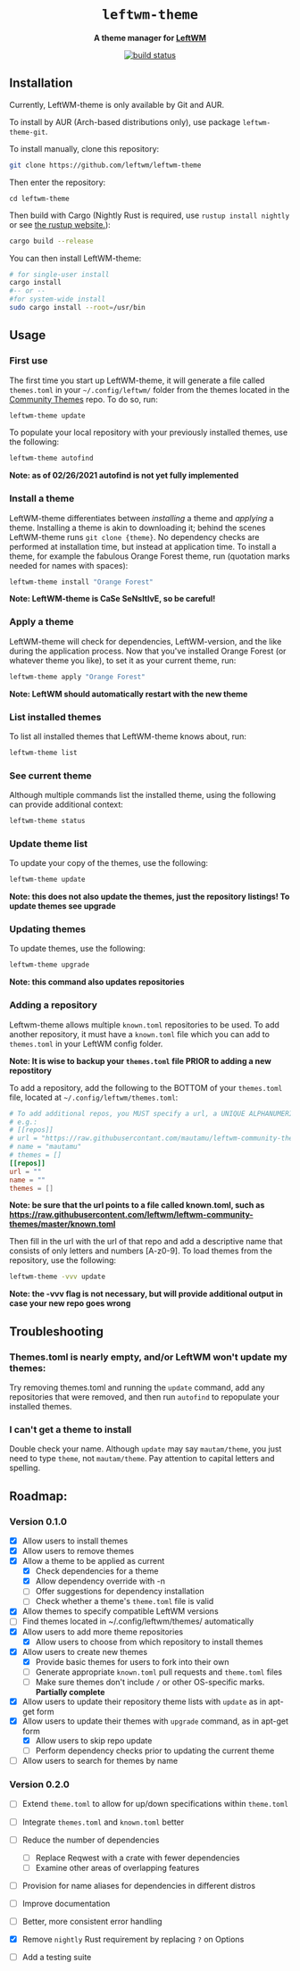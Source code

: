 <div align="center">
  <h1><code>leftwm-theme</code></h1>

  <p>
    <strong>A theme manager for
    <a href="https://github.com/leftwm/leftwm/">LeftWM</a></strong>
  </p>
  <p>
    <a href="https://github.com/leftwm/leftwm-theme/actions?query=workflow%3ACI"><img src="https://github.com/leftwm/leftwm-theme/workflows/CI/badge.svg" alt="build status" /></a>
    <!--<img src="https://img.shields.io/badge/rustc-1.37+-green.svg" alt="min rustc" />-->
    <!--<a href="https://docs.rs/leftwm/0.2.6/leftwm/"><img src="https://docs.rs/leftwm-theme/badge.svg" alt="Documentation" /></a>-->
  </p>
</div>



## Installation
Currently, LeftWM-theme is only available by Git and AUR. 

To install by AUR (Arch-based distributions only), use package `leftwm-theme-git`.

To install manually, clone this repository:
```bash
git clone https://github.com/leftwm/leftwm-theme
```
Then enter the repository: 
```
cd leftwm-theme
```
Then build with Cargo (Nightly Rust is required, use `rustup install nightly` or see [the rustup website.](https://doc.rust-lang.org/nightly/edition-guide/rust-2018/rustup-for-managing-rust-versions.html)):
```bash
cargo build --release
```
You can then install LeftWM-theme:
```bash
# for single-user install
cargo install
#-- or --
#for system-wide install
sudo cargo install --root=/usr/bin 
```

## Usage
### First use
The first time you start up LeftWM-theme, it will generate a file called `themes.toml` in your `~/.config/leftwm/` folder from the themes located in the [Community Themes](https://github.com/leftwm/leftwm-community-themes) repo. To do so, run:
```bash
leftwm-theme update
```

To populate your local repository with your previously installed themes, use the following:
```bash
leftwm-theme autofind
```
**Note: as of 02/26/2021 autofind is not yet fully implemented**

### Install a theme
LeftWM-theme differentiates between _installing_ a theme and _applying_ a theme. Installing a theme is akin to downloading it; behind the scenes LeftWM-theme runs `git clone {theme}`. No dependency checks are performed at installation time, but instead at application time. To install a theme, for example the fabulous Orange Forest theme, run (quotation marks needed for names with spaces):
```bash
leftwm-theme install "Orange Forest"
```
**Note: LeftWM-theme is CaSe SeNsItIvE, so be careful!**

### Apply a theme
LeftWM-theme will check for dependencies, LeftWM-version, and the like during the application process.
Now that you've installed Orange Forest (or whatever theme you like), to set it as your current theme, run:
```bash
leftwm-theme apply "Orange Forest"
```
**Note: LeftWM should automatically restart with the new theme**

### List installed themes
To list all installed themes that LeftWM-theme knows about, run:
```bash
leftwm-theme list
```

### See current theme
Although multiple commands list the installed theme, using the following can provide additional context:
```bash
leftwm-theme status
```

### Update theme list
To update your copy of the themes, use the following:
```bash
leftwm-theme update
```
**Note: this does not also update the themes, just the repository listings! To update themes see upgrade**

### Updating themes
To update themes, use the following:
```bash
leftwm-theme upgrade
```
**Note: this command also updates repositories**

### Adding a repository
Leftwm-theme allows multiple `known.toml` repositories to be used. To add another repository, it must have a `known.toml` file which you can add to `themes.toml` in your LeftWM config folder.   

**Note: It is wise to backup your `themes.toml` file PRIOR to adding a new repostitory**

To add a repository, add the following to the BOTTOM of your `themes.toml` file, located at `~/.config/leftwm/themes.toml`:
```toml
# To add additional repos, you MUST specify a url, a UNIQUE ALPHANUMERIC name, and an empty array of themes
# e.g.:
# [[repos]]
# url = "https://raw.githubusercontant.com/mautamu/leftwm-community-themes/master/known.toml"
# name = "mautamu"
# themes = []
[[repos]]
url = ""
name = ""
themes = []
```
**Note: be sure that the url points to a file called known.toml, such as https://raw.githubusercontent.com/leftwm/leftwm-community-themes/master/known.toml**

Then fill in the url with the url of that repo and add a descriptive name that consists of only letters and numbers [A-z0-9]. To load themes from the repository, use the following:
```bash
leftwm-theme -vvv update
``` 
**Note: the -vvv flag is not necessary, but will provide additional output in case your new repo goes wrong**
## Troubleshooting
### Themes.toml is nearly empty, and/or LeftWM won't update my themes:
Try removing themes.toml and running the `update` command, add any repositories that were removed, and then run `autofind` to repopulate your installed themes.
### I can't get a theme to install
Double check your name. Although `update` may say `mautam/theme`, you just need to type `theme`, not `mautam/theme`. Pay attention to capital letters and spelling.


## Roadmap:
### Version 0.1.0
- [x] Allow users to install themes
- [x] Allow users to remove themes
- [x] Allow a theme to be applied as current
	- [x] Check dependencies for a theme
	- [x] Allow dependency override with -n
  	- [ ] Offer suggestions for dependency installation
	- [ ] Check whether a theme's `theme.toml` file is valid
- [x] Allow themes to specify compatible LeftWM versions
- [ ] Find themes located in ~/.config/leftwm/themes/ automatically
- [x] Allow users to add more theme repositories
	- [x] Allow users to choose from which repository to install themes
- [x] Allow users to create new themes 
	- [x] Provide basic themes for users to fork into their own
	- [ ] Generate appropriate `known.toml` pull requests and `theme.toml` files
	- [ ] Make sure themes don't include `/` or other OS-specific marks. **Partially complete**
- [x] Allow users to update their repository theme lists with `update` as in apt-get form
- [x] Allow users to update their themes with `upgrade` command, as in apt-get form
	- [x] Allow users to skip repo update
	- [ ] Perform dependency checks prior to updating the current theme
- [ ] Allow users to search for themes by name
### Version 0.2.0
- [ ] Extend `theme.toml` to allow for up/down specifications within `theme.toml`
- [ ] Integrate `themes.toml` and `known.toml` better
- [ ] Reduce the number of dependencies
	- [ ] Replace Reqwest with a crate with fewer dependencies
	- [ ] Examine other areas of overlapping features
- [ ] Provision for name aliases for dependencies in different distros
- [ ] Improve documentation
- [ ] Better, more consistent error handling
- [x] Remove `nightly` Rust requirement by replacing `?` on Options
- [ ] Add a testing suite




